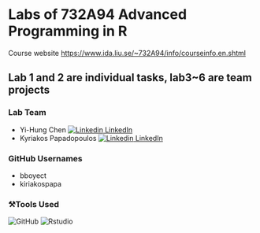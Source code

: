 # Labs of 732A94 Advanced Programming in R
Course website
https://www.ida.liu.se/~732A94/info/courseinfo.en.shtml

## Lab 1 and 2 are individual tasks, lab3~6 are team projects

### Lab Team
* Yi-Hung Chen [![Linkedin](https://i.stack.imgur.com/gVE0j.png) LinkedIn](https://www.linkedin.com/in/yi-hung-eric-chen-7aa54120a)
* Kyriakos Papadopoulos [![Linkedin](https://i.stack.imgur.com/gVE0j.png) LinkedIn](https://www.linkedin.com/in/kyriakos-papadopoulos-0295461a0/)

### GitHub Usernames
* bboyect
* kiriakospapa

### ⚒️Tools Used
<img alt="GitHub" src="https://img.shields.io/badge/Github--edr?style=plastic&logo=github&?logoColor=red&logoWidth=20&color=inactive"></a>
<img alt="Rstudio" src="https://img.shields.io/badge/Rstudio--edr?style=plastic&logo=rstudio&?logoColor=red&logoWidth=20&color=inactive&labelColor=success"></a>

